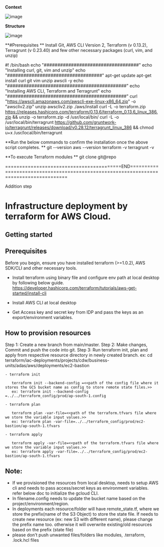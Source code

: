 **Context**


![image](https://github.com/bharatxnj/IAC/assets/46646250/158d905e-424a-4008-ad4c-e4149924b3d5)



**Structure**

![image](https://github.com/bharatxnj/IAC/assets/46646250/32329fd8-07df-41c6-b82e-78fc1fb2515b)


**#Prerequisites
**
Install Git, AWS CLI Version 2, Terraform (v 0.13.2), Terragrunt (v 0.23.40) and few other necessary packages (curl, vim, and unzip)


#! /bin/bash
echo "###################################"
echo "Installing curl, git, vim and unzip"
echo "###################################"
apt-get update
apt-get install curl git vim unzip awscli -y
echo "############################################"
echo "Installing AWS CLI, Terraform and Terragrunt"
echo "############################################"
curl "https://awscli.amazonaws.com/awscli-exe-linux-x86_64.zip" -o "awscliv2.zip"
unzip awscliv2.zip
./aws/install
curl -L -o terraform.zip https://releases.hashicorp.com/terraform/0.13.6/terraform_0.13.6_linux_386.zip && unzip -o terraform.zip -d /usr/local/bin/
curl -L -o /usr/local/bin/terragrunt https://github.com/gruntwork-io/terragrunt/releases/download/v0.28.12/terragrunt_linux_386 && chmod u+x /usr/local/bin/terragrunt


**Run the below commands to confirm the installation once the above script completes.
**
git --version
aws --version
terraform -v
terragrunt -v

**To execute Terraform modules
**
git clone git@repo

=========================================END======================================================================================

Addition step

# Infrastructure deployment by terraform for AWS Cloud.

## Getting started

## Prerequisites

Before you begin, ensure you have installed terraform (>=1.0.2), AWS SDK/CLI and other necessary tools.

- Install terraform using binary file and configure env path at local desktop by following below guide.
        https://developer.hashicorp.com/terraform/tutorials/aws-get-started/install-cli

- Install AWS CLI at local desktop
- Get Access key and secret key from IDP and pass the keys as an export/environment variables.



## How to provision resources

Step 1: Create a new branch from main/master.
Step 2: Make changes, Commit and push the code into git.
Step 3: Run terraform init, plan and apply from respective resource directory in newly created branch.
    ex: cd terraform/iac-deployments/projects/cdw/business-units/adas/aws/deployments/ec2-bastion

    - terraform init

       terraform init --backend-config =<<path of the config file where it stores the GCS bucket name as config to store remote state files.>>
       ex: terraform init --backend-config =../../terraform_config/prod/ap-south-1.config

    - terraform plan

       terraform plan -var-file=<<path of the terraform.tfvars file where we store the variable input values.>>
       ex: terraform plan -var-file=../../terraform_config/prod/ec2-bastion/ap-south-1.tfvars

    - terraform apply

       terraform apply -var-file=<<path of the terraform.tfvars file where we store the variable input values.>>
       ex: terraform apply -var-file=../../terraform_config/prod/ec2-bastion/ap-south-1.tfvars

    

## Note:

- If we provisioned the resources from local desktop, needs to setup AWS cli and needs to pass access/secret keys as environment variables. refer below doc to initialize the gcloud CLI.
- In filename.config needs to update the bucket name based on the project/environment/region.
- In deployments each resource/folder will have remote_state.tf, where we store the prefix(name of the S3 Object) to store the state file. If needs to create new resource (ex: new S3 with different name), please change the prefix name too. otherwise it will overwrite existing/old resources based on the prefix (state file)
- please don't push unwanted files/folders like modules, .terraform, .lock.hcl files
